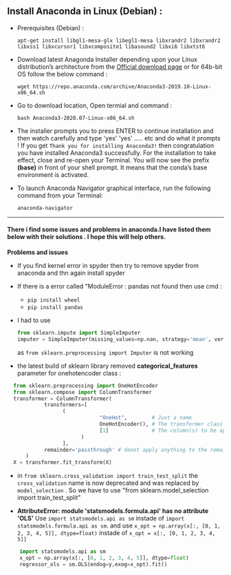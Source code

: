 ## Install Anaconda in Linux (Debian) :

- Prerequisites (Debian) :

      apt-get install libgl1-mesa-glx libegl1-mesa libxrandr2 libxrandr2 libxss1 libxcursor1 libxcomposite1 libasound2 libxi6 libxtst6

- Download latest Anagonda Installer depending upon your Linux distribution’s architecture from the [ Official download page](https://www.anaconda.com/distribution/#linux) or for 64b-bit OS follow the below command :

      wget https://repo.anaconda.com/archive/Anaconda3-2019.10-Linux-x86_64.sh

- Go to download location, Open termial and command :

      bash Anaconda3-2020.07-Linux-x86_64.sh

- The installer prompts you to press ENTER to continue installation and then watch carefully and type 'yes' 'yes' ..... etc and do what it prompts !
  If you get `Thank you for installing Anaconda3!` then congratulation you have installed Anaconda3 successfully.
  For the installation to take effect, close and re-open your Terminal.
  You will now see the prefix **(base)** in front of your shell prompt. It means that the conda’s base environment is
  activated.

- To launch Anaconda Navigator graphical interface, run the following command from your Terminal:

      anaconda-navigator

<hr>

#### There i find some issues and problems in anaconda.I have listed them below with their solutions . I hope this will help others.

**Problems and issues**

- If you find kernel error in spyder then try to remove spyder from anaconda and thn again install spyder
- If there is a error called "ModuleError : pandas not found then use cmd :

  - `pip install wheel`
  - `pip install pandas`

- I had to use

  ```py
  from sklearn.impute import SimpleImputer
  imputer = SimpleImputer(missing_values=np.nan, strategy='mean', verbose = 0)
  ```

  as `from sklearn.preprocessing import Imputer` is not working

* the latest build of sklearn library removed **categorical_features** parameter for onehotencoder class :

```py
  from sklearn.preprocessing import OneHotEncoder
  from sklearn.compose import ColumnTransformer
  transformer = ColumnTransformer(
            transformers=[
                  (
                              "OneHot",        # Just a name
                              OneHotEncoder(), # The transformer class
                              [1]              # The column(s) to be applied on.
                        )
                  ],
            remainder='passthrough' # donot apply anything to the remaining columns
      )
  X = transformer.fit_transform(X)
```

- in `from sklearn.cross_validation import train_test_split` the `cross_validation` name is now deprecated and was replaced by `model_selection` . So we have to use "from sklearn.model_selection import train_test_split"

- **AttributeError: module 'statsmodels.formula.api' has no attribute 'OLS'**
  Use `import statsmodels.api as sm` instade of `import statsmodels.formula.api as sm`.
  and use `x_opt = np.array(x[:, [0, 1, 2, 3, 4, 5]], dtype=float)` instade of `x_opt = x[:, [0, 1, 2, 3, 4, 5]]`

```py
    import statsmodels.api as sm
    x_opt = np.array(x[:, [0, 1, 2, 3, 4, 5]], dtype=float)
    regressor_ols = sm.OLS(endog=y,exog=x_opt).fit()
```
